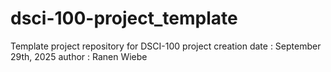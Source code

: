 # dsci-100-project_template
Template project repository for DSCI-100
project creation date : September 29th, 2025
author : Ranen Wiebe
